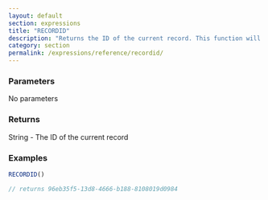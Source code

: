 ```yaml
---
layout: default
section: expressions
title: "RECORDID"
description: "Returns the ID of the current record. This function will always return the top level record ID even when used inside a repeatable. To get the repeatable item ID, use the REPEATABLEID function."
category: section
permalink: /expressions/reference/recordid/
---
```


### Parameters

No parameters

### Returns

String - The ID of the current record

### Examples

```js
RECORDID()

// returns 96eb35f5-13d8-4666-b188-8108019d0984
```
